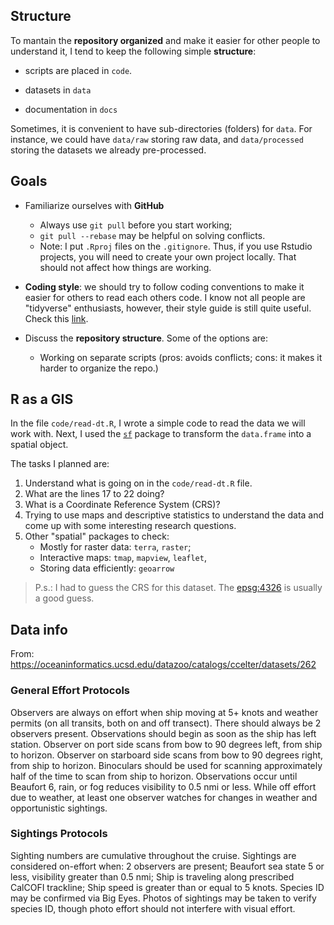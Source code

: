 ## Structure

To mantain the **repository organized** and make it easier for other people to
understand it, I tend to keep the following simple **structure**:

- scripts are placed in `code`.

- datasets in `data`

- documentation in `docs`

Sometimes, it is convenient to have sub-directories (folders) for `data`. For
instance, we could have `data/raw` storing raw data, and `data/processed`
storing the datasets we already pre-processed.

## Goals

- Familiarize ourselves with **GitHub**
  - Always use `git pull` before you start working;
  - `git pull --rebase` may be helpful on solving conflicts.
  - Note: I put `.Rproj` files on the `.gitignore`. Thus, if you use Rstudio
    projects, you will need to create your own project locally. That should not
    affect how things are working.

- **Coding style**: we should try to follow coding conventions to make it easier
  for others to read each others code. I know not all people are "tidyverse"
  enthusiasts, however, their style guide is still quite useful. Check this
  [link](https://style.tidyverse.org/).

- Discuss the **repository structure**. Some of the options are:
  - Working on separate scripts (pros: avoids conflicts; cons: it makes it
    harder to organize the repo.)

## R as a GIS

In the file `code/read-dt.R`, I wrote a simple code to read the data we will
work with. Next, I used the [`sf`](https://r-spatial.github.io/sf/) package to
transform the `data.frame` into a spatial object.

The tasks I planned are:

1. Understand what is going on in the `code/read-dt.R` file.
2. What are the lines 17 to 22 doing?
3. What is a Coordinate Reference System (CRS)?
4. Trying to use maps and descriptive statistics to understand the data and come
   up with some interesting research questions.
5. Other "spatial" packages to check: 
   - Mostly for raster data: `terra`, `raster`;
   - Interactive maps: `tmap`, `mapview`, `leaflet`, 
   - Storing data efficiently: `geoarrow`

> P.s.: I had to guess the CRS for this dataset. The
> [epsg:4326](https://spatialreference.org/ref/epsg/4326/) is usually a good
> guess.

## Data info

From: https://oceaninformatics.ucsd.edu/datazoo/catalogs/ccelter/datasets/262

### General Effort Protocols

Observers are always on effort when ship moving at 5+ knots and weather permits
(on all transits, both on and off transect). There should always be 2 observers
present. Observations should begin as soon as the ship has left
station. Observer on port side scans from bow to 90 degrees left, from ship to
horizon. Observer on starboard side scans from bow to 90 degrees right, from
ship to horizon. Binoculars should be used for scanning approximately half of
the time to scan from ship to horizon. Observations occur until Beaufort 6,
rain, or fog reduces visibility to 0.5 nmi or less. While off effort due to
weather, at least one observer watches for changes in weather and opportunistic
sightings.

### Sightings Protocols

Sighting numbers are cumulative throughout the cruise. Sightings are considered
on-effort when: 2 observers are present; Beaufort sea state 5 or less,
visibility greater than 0.5 nmi; Ship is traveling along prescribed CalCOFI
trackline; Ship speed is greater than or equal to 5 knots. Species ID may be
confirmed via Big Eyes. Photos of sightings may be taken to verify species ID,
though photo effort should not interfere with visual effort.
